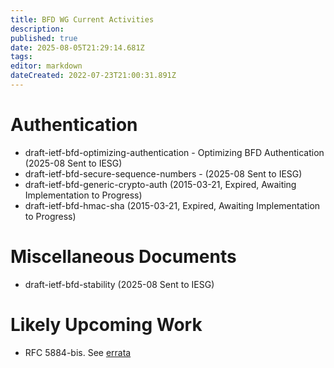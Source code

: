 ```yaml
---
title: BFD WG Current Activities
description: 
published: true
date: 2025-08-05T21:29:14.681Z
tags: 
editor: markdown
dateCreated: 2022-07-23T21:00:31.891Z
---
```


# Authentication

* draft-ietf-bfd-optimizing-authentication - Optimizing BFD Authentication (2025-08 Sent to IESG)
* draft-ietf-bfd-secure-sequence-numbers - (2025-08 Sent to IESG)
* draft-ietf-bfd-generic-crypto-auth (2015-03-21, Expired, Awaiting Implementation to Progress)
* draft-ietf-bfd-hmac-sha (2015-03-21, Expired, Awaiting Implementation to Progress)

# Miscellaneous Documents

* draft-ietf-bfd-stability (2025-08 Sent to IESG)

# Likely Upcoming Work

* RFC 5884-bis. See [errata](https://www.rfc-editor.org/errata_search.php?rfc=5884)